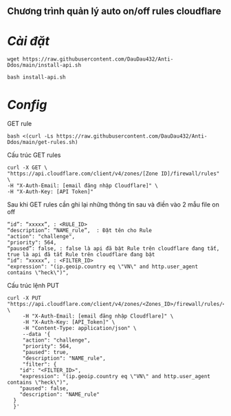 ## Chương trình quản lý auto on/off rules cloudflare
# ***Cài đặt***
```
wget https://raw.githubusercontent.com/DauDau432/Anti-Ddos/main/install-api.sh
```
```
bash install-api.sh
```
***Config***
======================================================================
GET rule
```
bash <(curl -Ls https://raw.githubusercontent.com/DauDau432/Anti-Ddos/main/get-rules.sh)
```

Cấu trúc GET rules
```
curl -X GET \
"https://api.cloudflare.com/client/v4/zones/[Zone ID]/firewall/rules" \
-H "X-Auth-Email: [email đăng nhập Cloudflare]" \
-H "X-Auth-Key: [API Token]"
```

Sau khi GET rules cần ghi lại những thông tin sau và điền vào 2 mẫu file on off
```
“id”: “xxxxx”, : <RULE_ID>
“description”: “NAME_rule”,  : Đặt tên cho Rule
"action": "challenge",
"priority": 564,
“paused”: false, : false là api đã bật Rule trên cloudflare đang tắt, true là api đã tắt Rule trên cloudflare đang bật
“id”: “xxxxx”, : <FILTER_ID>
"expression": "(ip.geoip.country eq \"VN\" and http.user_agent contains \"heck\")",
```

Cấu trúc lệnh PUT
```
curl -X PUT "https://api.cloudflare.com/client/v4/zones/<Zones_ID>/firewall/rules/<RULE_ID>" \
     -H "X-Auth-Email: [email đăng nhập Cloudflare]" \
     -H "X-Auth-Key: [API_Token]" \
     -H "Content-Type: application/json" \
     --data '{
     "action": "challenge",
     "priority": 564,
     "paused": true,
     "description": "NAME_rule",
     "filter": {
    "id": "<FILTER_ID>",
    "expression": "(ip.geoip.country eq \"VN\" and http.user_agent contains \"heck\")",
    "paused": false,
    "description": "NAME_rule"
  }
  }'
```
